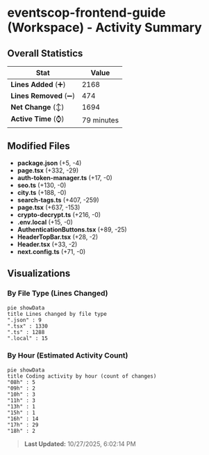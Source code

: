 # eventscop-frontend-guide (Workspace) - Activity Summary 

## Overall Statistics

| Stat                   | Value                                                             |
| ---------------------- | ----------------------------------------------------------------- |
| **Lines Added** (➕)   | 2168                                          |
| **Lines Removed** (➖) | 474                                        |
| **Net Change** (↕)    | 1694                |
| **Active Time** (⌚)   | 79 minutes |


## Modified Files
- **package.json** (+5, -4)
- **page.tsx** (+332, -29)
- **auth-token-manager.ts** (+17, -0)
- **seo.ts** (+130, -0)
- **city.ts** (+188, -0)
- **search-tags.ts** (+407, -259)
- **page.tsx** (+637, -153)
- **crypto-decrypt.ts** (+216, -0)
- **.env.local** (+15, -0)
- **AuthenticationButtons.tsx** (+89, -25)
- **HeaderTopBar.tsx** (+28, -2)
- **Header.tsx** (+33, -2)
- **next.config.ts** (+71, -0)

## Visualizations

### By File Type (Lines Changed)

```mermaid
pie showData
title Lines changed by file type
".json" : 9
".tsx" : 1330
".ts" : 1288
".local" : 15
```

### By Hour (Estimated Activity Count)

```mermaid
pie showData
title Coding activity by hour (count of changes)
"08h" : 5
"09h" : 2
"10h" : 3
"11h" : 3
"13h" : 1
"15h" : 1
"16h" : 14
"17h" : 29
"18h" : 2
```


> **Last Updated:** 10/27/2025, 6:02:14 PM